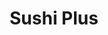 ---
layout: place
title: "Sushi Plus"
permalink: /california/fountain-valley/sushi-plus.html
stateAbbr: CA
stateName: California
cityName: Fountain Valley
seo:
  name: "Sushi Plus"
  type: Restaurant
  links: https://yukitheoddy.wixsite.com/sushi-plus
description: "Looking for sushi in Fountain Valley, California? Check out Sushi Plus for a delightful Japanese dining experience. Enjoy a variety of sushi and other dishes..."
place_id: ChIJsdopgzQn3YAR1d7TntJU3ww
photos:
  - name: >-
      places/ChIJsdopgzQn3YAR1d7TntJU3ww/photos/AeeoHcL6b26eQAUTq5eiwEaD7HT20_RJT9_bsAxosyiNzrW1uJK9j0wehdrrsR4Sf2EnxwMqUU_tzzCeidRKsgK1SY6FAnAQ1glrZKqozikALU4QzuPL_QYOYPcRzxF9o9_GJ5xpvVvz5_czlvBqfeVPS8s9UhNS5JhzUbdQe231C7j5OEvaPQ6eJaYmvDp3SSPuMtbNmQy-SRN2rx8VQNoz13F4N3OeskIx417iJGaJ1PGC9BhWhfLW2htRNwseA2J7YnlUwNBq-r87RLxgWwlmh7oIZ8eEwNcVOoU0iD6-u_8Qkw
    widthPx: 3024
    heightPx: 4032
    authorAttributions:
      - displayName: Sushi Plus
        uri: https://maps.google.com/maps/contrib/105291012516852641431
        photoUri: >-
          https://lh3.googleusercontent.com/a/ACg8ocLIAi3geVOPnP4iaj4YDC7TF_iMC5LtF9yh2QJ3EoAVhx8MGQ=s100-p-k-no-mo
    flagContentUri: >-
      https://www.google.com/local/imagery/report/?cb_client=maps_api_places.places_api&image_key=!1e10!2sAF1QipNsc-3rKT3012aGlstMISFAFSBPHzkDaxaXANnN&hl=en-US
    googleMapsUri: >-
      https://www.google.com/maps/place//data=!3m4!1e2!3m2!1sAF1QipNsc-3rKT3012aGlstMISFAFSBPHzkDaxaXANnN!2e10!4m2!3m1!1s0x80dd27348329dab1:0xcdf54d29ed3ded5
  - name: >-
      places/ChIJsdopgzQn3YAR1d7TntJU3ww/photos/AeeoHcICLDaIuiOd4W-0SlAVhL48AfCw_Ih7nI0yumjWDL4Ot3aZWe2djhGogPHCPrPeD1YEn4MGiu-1N6jtlYqXLj9eRr0cJbDtgOdjCsEcSCVWJjNk-uDgc-d6kWV2CLU0SH9vZsZnns1liK6zpesUOXEgJgi3DvPMQAxTj5uDbejTwJ4xIBISVOLjYHyie6r1vlYtO3QRalz9Ln8eyCqA9Zinb4MJt0Krv5kyJn7FyxM_57Q714MJ6IITCB5KMIjEb2CgtWp83NywTwDcq8AjW47lh18Zw9hgwMT6QA-NFexEpLT-w1GIutIatmegVOWVmoeIcDuD0XMUdYwDgOD_oDXSqTyrXYOCOOpz7daMzwEL0IbmleJajiSNqUhWX1XC0NeXSmPef_FexVBqwm2ZYLzI27RZS4Th6ClUFq4sy2mDnAc
    widthPx: 4032
    heightPx: 1960
    authorAttributions:
      - displayName: daniel kim
        uri: https://maps.google.com/maps/contrib/113887299858349972101
        photoUri: >-
          https://lh3.googleusercontent.com/a-/ALV-UjX0eQMiHiCoBzFyqUuWyO7CzCcpch76fqnPQ869_85Llgggw0g=s100-p-k-no-mo
    flagContentUri: >-
      https://www.google.com/local/imagery/report/?cb_client=maps_api_places.places_api&image_key=!1e10!2sCIHM0ogKEICAgICExbmxvAE&hl=en-US
    googleMapsUri: >-
      https://www.google.com/maps/place//data=!3m4!1e2!3m2!1sCIHM0ogKEICAgICExbmxvAE!2e10!4m2!3m1!1s0x80dd27348329dab1:0xcdf54d29ed3ded5
  - name: >-
      places/ChIJsdopgzQn3YAR1d7TntJU3ww/photos/AeeoHcIzkp6TS11_m3bSxB3aihaO4F0OWywN-8Ku3bQquV-MQYique77U3BecN-UZMYzL7xwP-OXa_XXgEfOblBHV9kjyQ2uRsGJVpj4dXvxgw1FmMt425gES41LFJ6A4R5mdAZqnzEdti-gMgvasHqnSzcjszeSq5zyWqetwPVYQyiBkJ8Bp0AcK7Gy1i4jkCoEXZThHJwOES9vvGeqUPKBfJWbekRuvHeQYY6Ja6tocLLK2w_ODSzfn0sB1ixIF6CiTaBCEwa11ucxTI4bD7tdmkzcaZ6CoyKzwi-LYPyp6irnG_iEtBdNpw0GwRNSlknuSP3l18i1pBUUJ0bNKuNV16HpMwwMtdwHF0HR397WhTaxDl9UpyyUdcFNBMFa3oEOuK40706Zh6KupCRedv6oWnhAHQouXcuNTmpLz_FJyDXGISsa
    widthPx: 2926
    heightPx: 1762
    authorAttributions:
      - displayName: Erin Kelley
        uri: https://maps.google.com/maps/contrib/116888271504189073402
        photoUri: >-
          https://lh3.googleusercontent.com/a-/ALV-UjV9p9l1fGLWkFUfvQjDoCM22eMrOBLKkH5zxxH6NJE1c0pXfgNb=s100-p-k-no-mo
    flagContentUri: >-
      https://www.google.com/local/imagery/report/?cb_client=maps_api_places.places_api&image_key=!1e10!2sCIHM0ogKEICAgMDQieLk2gE&hl=en-US
    googleMapsUri: >-
      https://www.google.com/maps/place//data=!3m4!1e2!3m2!1sCIHM0ogKEICAgMDQieLk2gE!2e10!4m2!3m1!1s0x80dd27348329dab1:0xcdf54d29ed3ded5
  - name: >-
      places/ChIJsdopgzQn3YAR1d7TntJU3ww/photos/AeeoHcKlVRMbDjlUdcAZsr-2A2jAIh7fT9uQFi7TUFjdBUJEkW0hV8zK-gLMKe3PWeavvCavjRx_UFYY_-SeVsQ_WLcurhcomirekqYBMFgivYoT9o1-6UILBby-1UN1mWmIsLUcmthl6VYMMY-dYDKN017JXfkz1fNGP4wnpr_nk9PqNZAjqtnVOYEEwIQQJ8U_M_Zv4kefUWXq6RnkXX32w1X1v92w2-bboxOxc0W5QM22II-IwtnKUo3B_QBbc58O91AHxHGn9Bj7kprWHPhM1AvT_QB3LHhyZJRi2ikVvmBW5SdG2Z8FV8Sdk6Xw3M8aNCAutkKA7GHIJBMnwlSJudGKJ4ZAmqJZvSA5VpYKkLKblzb_eNW092yqzSjg2ChguMdIDeb-ZC-gliy1IYBI-zZYevyZZsE_Jb-iP7FBqtAz9w
    widthPx: 3024
    heightPx: 4032
    authorAttributions:
      - displayName: C G
        uri: https://maps.google.com/maps/contrib/101248286478755491654
        photoUri: >-
          https://lh3.googleusercontent.com/a-/ALV-UjWZfbl7OZjKuB_csoabqVFmquKUGAkOAeXVcPZfChq0jh6LXMQrIg=s100-p-k-no-mo
    flagContentUri: >-
      https://www.google.com/local/imagery/report/?cb_client=maps_api_places.places_api&image_key=!1e10!2sCIHM0ogKEICAgIC758eYIw&hl=en-US
    googleMapsUri: >-
      https://www.google.com/maps/place//data=!3m4!1e2!3m2!1sCIHM0ogKEICAgIC758eYIw!2e10!4m2!3m1!1s0x80dd27348329dab1:0xcdf54d29ed3ded5
  - name: >-
      places/ChIJsdopgzQn3YAR1d7TntJU3ww/photos/AeeoHcITS_8cZ-mrAAKgUZ7ZMLMt43uxConY-EuZyRbyvgbqt256pdRAvfg7Q-NAEpvmaTh_awN0BUA6Sbe_ypHycddgNxutq7SuwOXRr5xChTcnime0YAQ4BDxibrabhV-_d7_L7BAZ-283EzU03uXbBTCHRIzLAX0B1kJd7edJMcNC0sFkYDXZFCWF97AglyMmzefJGS1hxN9ronakEMQzEX9D3QMrgjnKsoqWOZcn2CLDh_jeidt3zXOh7iVjaNMtEdXvzXzc8qYWWJqVOSWtCOgzXKZhd8oCvva3BnCylTi8WrQ9lMelDguD-YXoX6OfYkWXg0PTGVrGDZCnSkee29gLo9wcllZKwSmZ7UMf7HKvtOB8gpboyucOoYWDn4nkbflI9hVpX9fT4BKBs_n2WIJaxTRKl8KhPjZhEWwuokVluNs
    widthPx: 4032
    heightPx: 3024
    authorAttributions:
      - displayName: Vicky
        uri: https://maps.google.com/maps/contrib/101960693975168568589
        photoUri: >-
          https://lh3.googleusercontent.com/a-/ALV-UjX_tWWENsuXs5TZCX8o8u6_F7PcEgvoIDuRvdtFBXZYG245xfy9qg=s100-p-k-no-mo
    flagContentUri: >-
      https://www.google.com/local/imagery/report/?cb_client=maps_api_places.places_api&image_key=!1e10!2sCIHM0ogKEICAgID4g-PWlAE&hl=en-US
    googleMapsUri: >-
      https://www.google.com/maps/place//data=!3m4!1e2!3m2!1sCIHM0ogKEICAgID4g-PWlAE!2e10!4m2!3m1!1s0x80dd27348329dab1:0xcdf54d29ed3ded5
  - name: >-
      places/ChIJsdopgzQn3YAR1d7TntJU3ww/photos/AeeoHcJSHQsuinnkHBQ_zdNHwSPjQMApDZwYu0JokeYYFU2XhKgRBBjWD4jKUo0ViHN8I0hDEkqoyFMvbRMfx4AYWJ2vddISrP9QhPiYZGFO6SmCfaMORmaStZyvpE2K42iZmuTLZ477Ld3iRmIYLI6TY_V5Dm_jDSDyY9llutkvSBQR_lHmXQa_LCWrrlyzS6JuHUSwJOoibCVEE4tmJTKQTVmN0Nd5O4qBhF9gaBTtTtCx8gjOOhzcgXmXRCYEmvUJG9RICtpSgUFqpPiuPRQ0hA9aHFvFpEvm7CYbOk5hzO60Ps1iKLRd_AezBJGal9-dG-cjMWvmnJ3uGuvnpZ5k5rBAWVTs1R571m2G0YPw2ILxcnU2Zv9dLEYzU27AApWXGYNuBdFqqYNsYNXyLWlNYB4AIQRkkWsOfu74-hGMGkCl1A
    widthPx: 4000
    heightPx: 3000
    authorAttributions:
      - displayName: Erin Kelley
        uri: https://maps.google.com/maps/contrib/116888271504189073402
        photoUri: >-
          https://lh3.googleusercontent.com/a-/ALV-UjV9p9l1fGLWkFUfvQjDoCM22eMrOBLKkH5zxxH6NJE1c0pXfgNb=s100-p-k-no-mo
    flagContentUri: >-
      https://www.google.com/local/imagery/report/?cb_client=maps_api_places.places_api&image_key=!1e10!2sCIHM0ogKEICAgMDQieLkeg&hl=en-US
    googleMapsUri: >-
      https://www.google.com/maps/place//data=!3m4!1e2!3m2!1sCIHM0ogKEICAgMDQieLkeg!2e10!4m2!3m1!1s0x80dd27348329dab1:0xcdf54d29ed3ded5
  - name: >-
      places/ChIJsdopgzQn3YAR1d7TntJU3ww/photos/AeeoHcKenfBgInLXMuC81uq3voN3byGuB_0IO0_3afJUgQ9hN54vqth5GocqIpbkc6HY1orC4ikcyz8dV_1-sgHX-oIaVvObizpBCdsEpjQJLoVVSHXyQVefAI9Xt5onnP1rKa9nw4nLnN0p1DlLcn0v255M-lao3fY7UCr3p9ftuCX3ubE3aOGGpcoXiXwQYAKzQA5xEyqfqEPiFpHZ2TyJ7gRlBUTnxwcsNbFF9PItm3djicW7ZhaUugMYf22Y38cHETu09n8z7kAQKWVGVDGNmMPIIAAwmAri41LG-RalRqdip13LWBki3oDFHol7PJyjpLIxdfrVmu2FQ1Xo8WBVGdMWHQ1gCXzPPA2jmgngAbl7ueysSzeSlUVmagOX3JAEoVs0zrFaxM6xoSUKJJ1mO1PV-MHtqbWh3ISMsQ7HcrOGzyzm
    widthPx: 3000
    heightPx: 4000
    authorAttributions:
      - displayName: Stacie Castaneda-Ban
        uri: https://maps.google.com/maps/contrib/116627997853790445966
        photoUri: >-
          https://lh3.googleusercontent.com/a/ACg8ocLaL1p4R1o84k6rzw37HZkFZ3n5EhnL2szMbvkJHLak9n1VKw=s100-p-k-no-mo
    flagContentUri: >-
      https://www.google.com/local/imagery/report/?cb_client=maps_api_places.places_api&image_key=!1e10!2sCIHM0ogKEICAgID26YKO3QE&hl=en-US
    googleMapsUri: >-
      https://www.google.com/maps/place//data=!3m4!1e2!3m2!1sCIHM0ogKEICAgID26YKO3QE!2e10!4m2!3m1!1s0x80dd27348329dab1:0xcdf54d29ed3ded5
  - name: >-
      places/ChIJsdopgzQn3YAR1d7TntJU3ww/photos/AeeoHcIDB0uEpOdO2CirACq62FCDz3ISi33xALBXwb-TxxZZCOtOr-iEPJ6_gQmdArVL-NWMRW9JQ28yogvhCk6Rq841uSINgs3DvnX9NKVgx-JaUBBAcjMX-ZgLIKUfWeroeB6Ac_Ta1_MWWbFep41iTuk6-3gmTMbakniV4goUZ8RYtvWICF_Pzf_9B4h1tSuqGl_Z2X7WDMxvdkzWow3iZQ5Hj_ElZV4Kbx1ZjejlzZ_ufdBg3DNm5EjmNpaOUSnUPywuX0Uu62DAT5_m-E3eWfq5dbR3fPd1IMgBLWYwR6hrP2cGFKp0PLBVLTkZ8zfrRdeXnYE00wINiMXvPydw27UQkSUVgww5zIHpjVJFsv1FYWZYwUwkzEjRyP4RBrlDSYyrjUk4deb0lWzeYiKIWPpDc3khR6Gt2mqHdMVwxOM
    widthPx: 3024
    heightPx: 4032
    authorAttributions:
      - displayName: Don Quayle
        uri: https://maps.google.com/maps/contrib/108294778061119508624
        photoUri: >-
          https://lh3.googleusercontent.com/a-/ALV-UjWE0TXwFR7rcb2OCZLq11Kg2KX0lo5Vz59nyRx5NS3NVZLO0eUP=s100-p-k-no-mo
    flagContentUri: >-
      https://www.google.com/local/imagery/report/?cb_client=maps_api_places.places_api&image_key=!1e10!2sCIHM0ogKEICAgIDGqPCTUA&hl=en-US
    googleMapsUri: >-
      https://www.google.com/maps/place//data=!3m4!1e2!3m2!1sCIHM0ogKEICAgIDGqPCTUA!2e10!4m2!3m1!1s0x80dd27348329dab1:0xcdf54d29ed3ded5
  - name: >-
      places/ChIJsdopgzQn3YAR1d7TntJU3ww/photos/AeeoHcKb5vhPLN5AL1IcjkNUcf5KXjrlk7le4uQ906MHJ8Ut1xhNsmvmUc9KzEi_10o8uPuNZFGYxTY4AcPPrIgloTLkjxQL8JKnnoYeXjoLTRbu_rqj5CALS8biA59CkYhOEV8pdaVSK1wdju2_rGD-54FWofROAASentYI_Ln92NpGs92sD_HQHB8MFJbOeVlz-j6lOSrKIepzZ1nJNDK5I1Z0xhXLI29KrqxAtIYXh6kdyFShAvw60j0Vft02c2JgdhDpqTWmq751xGblYyM1CJ2CX0aeuOBl6LYiPbo2ElaiZ7uF9MN4MyFjuXZybB74NgnOOZ5m1xPNtxE4wH1hIl7NYcdwQKUMvZpv6hI4IMUNjhV-3S_gBwsoqxhXMfWw8DEP8uZ1N1WEITJtu6UyjI2qXQyfaVMOaO37yr4crpdyAg
    widthPx: 4800
    heightPx: 2700
    authorAttributions:
      - displayName: Worldinmyeyezz Alex Lopez
        uri: https://maps.google.com/maps/contrib/110305878181479662804
        photoUri: >-
          https://lh3.googleusercontent.com/a/ACg8ocK-4nxE-zO_6RvV9PZSn9GK69Uft-XnxW0Ioqp76VQiv_heJw=s100-p-k-no-mo
    flagContentUri: >-
      https://www.google.com/local/imagery/report/?cb_client=maps_api_places.places_api&image_key=!1e10!2sCIHM0ogKEICAgIDErp3DbQ&hl=en-US
    googleMapsUri: >-
      https://www.google.com/maps/place//data=!3m4!1e2!3m2!1sCIHM0ogKEICAgIDErp3DbQ!2e10!4m2!3m1!1s0x80dd27348329dab1:0xcdf54d29ed3ded5
  - name: >-
      places/ChIJsdopgzQn3YAR1d7TntJU3ww/photos/AeeoHcL3A4zwgpuZzMV_QqDBppxLPnJFbLDQalfjiJxL7FHWX12y8TFy2XZ2ttF6WKNmuOkuajt1TPGYFN16YSqlLerWjKuaSb6pWfPqziUw07__a48CG44a0z4wx2PkX6bqpOrvpbkpfWk3KDfkSSiuvFTFcAYHEO7ZqtbXYYknV8svQnOzdEuopwKUNh6M_jeW6kgetoVjrQQzl1vH3oDVyu_foPQPG790E5jwjo-7RQuwd40tV8ZMpYk56HfxnSfP-NpQNqogU5q9TqpCWpRBG7x4HMFOXSBuluWrG7pYL25bpsS9trHVbcNNuJvWUyRzjPMYmTC-5y9gKXNibztDba0ECtgpzW913T0GLS91uP5Z2tv9GwWlSIhZ70Co6A7uce-J62KLCa26eH8cw_TcXzKcd-J4QTUfvOZz2EKRwz6TIqE
    widthPx: 4032
    heightPx: 3024
    authorAttributions:
      - displayName: Vicky
        uri: https://maps.google.com/maps/contrib/101960693975168568589
        photoUri: >-
          https://lh3.googleusercontent.com/a-/ALV-UjX_tWWENsuXs5TZCX8o8u6_F7PcEgvoIDuRvdtFBXZYG245xfy9qg=s100-p-k-no-mo
    flagContentUri: >-
      https://www.google.com/local/imagery/report/?cb_client=maps_api_places.places_api&image_key=!1e10!2sCIHM0ogKEICAgID4g4OlnAE&hl=en-US
    googleMapsUri: >-
      https://www.google.com/maps/place//data=!3m4!1e2!3m2!1sCIHM0ogKEICAgID4g4OlnAE!2e10!4m2!3m1!1s0x80dd27348329dab1:0xcdf54d29ed3ded5
address: 18856 Brookhurst St, Fountain Valley, CA 92708, USA
street: 18856 Brookhurst St
city: Fountain Valley
state: CA
zip: '92708'
country: USA
neighborhood: null
latitude: '33.688801'
longitude: '-117.953629'
accessibility_options:
  wheelchairAccessibleParking: true
  wheelchairAccessibleEntrance: true
  wheelchairAccessibleRestroom: true
  wheelchairAccessibleSeating: true
business_status: OPERATIONAL
name: Sushi Plus
google_maps_links:
  directionsUri: >-
    https://www.google.com/maps/dir//''/data=!4m7!4m6!1m1!4e2!1m2!1m1!1s0x80dd27348329dab1:0xcdf54d29ed3ded5!3e0
  placeUri: https://maps.google.com/?cid=927553311846162133
  writeAReviewUri: >-
    https://www.google.com/maps/place//data=!4m3!3m2!1s0x80dd27348329dab1:0xcdf54d29ed3ded5!12e1
  reviewsUri: >-
    https://www.google.com/maps/place//data=!4m4!3m3!1s0x80dd27348329dab1:0xcdf54d29ed3ded5!9m1!1b1
  photosUri: >-
    https://www.google.com/maps/place//data=!4m3!3m2!1s0x80dd27348329dab1:0xcdf54d29ed3ded5!10e5
primary_type: Sushi Restaurant
opening_hours:
  regular: null
  current: null
secondary_opening_hours:
  regular:
    weekdayDescriptions: null
    type: null
  current:
    weekdayDescriptions: null
    type: null
phone: (714) 963-1436
price_level: PRICE_LEVEL_MODERATE
price_range: $10 &ndash; $20
rating: '4.6'
rating_count: 296
website: https://yukitheoddy.wixsite.com/sushi-plus
reviews:
  - name: >-
      places/ChIJsdopgzQn3YAR1d7TntJU3ww/reviews/ChZDSUhNMG9nS0VJQ0FnTURRaWFMUVh3EAE
    relativePublishTimeDescription: a month ago
    rating: 5
    text:
      text: >-
        Support your neighborhood Japanese spot—where miso meets soul.  This
        place did it for me.  Super casual and delicious! Oishii!


        👍 They don't try to do too much, just a solid menu of fresh, quality
        options.

        👍 Great service.

        👍 Reasonable prices.
      languageCode: en
    originalText:
      text: >-
        Support your neighborhood Japanese spot—where miso meets soul.  This
        place did it for me.  Super casual and delicious! Oishii!


        👍 They don't try to do too much, just a solid menu of fresh, quality
        options.

        👍 Great service.

        👍 Reasonable prices.
      languageCode: en
    authorAttribution:
      displayName: Erin Kelley
      uri: https://www.google.com/maps/contrib/116888271504189073402/reviews
      photoUri: >-
        https://lh3.googleusercontent.com/a-/ALV-UjV9p9l1fGLWkFUfvQjDoCM22eMrOBLKkH5zxxH6NJE1c0pXfgNb=s128-c0x00000000-cc-rp-mo-ba5
    publishTime: '2025-03-11T22:03:31.656537Z'
    flagContentUri: >-
      https://www.google.com/local/review/rap/report?postId=ChZDSUhNMG9nS0VJQ0FnTURRaWFMUVh3EAE&d=17924085&t=1
    googleMapsUri: >-
      https://www.google.com/maps/reviews/data=!4m6!14m5!1m4!2m3!1sChZDSUhNMG9nS0VJQ0FnTURRaWFMUVh3EAE!2m1!1s0x80dd27348329dab1:0xcdf54d29ed3ded5
  - name: >-
      places/ChIJsdopgzQn3YAR1d7TntJU3ww/reviews/ChZDSUhNMG9nS0VJQ0FnSUN4ek02clBBEAE
    relativePublishTimeDescription: a year ago
    rating: 5
    text:
      text: >-
        Some of the best sushi I've ever had! Waitress is also GREAT! Attentive,
        quick, and genuinely kind and personal! I loved it so much I went back
        the next day.
      languageCode: en
    originalText:
      text: >-
        Some of the best sushi I've ever had! Waitress is also GREAT! Attentive,
        quick, and genuinely kind and personal! I loved it so much I went back
        the next day.
      languageCode: en
    authorAttribution:
      displayName: K Mon
      uri: https://www.google.com/maps/contrib/107692389209423157821/reviews
      photoUri: >-
        https://lh3.googleusercontent.com/a-/ALV-UjXJFp1GdoktDaCRHP254G95oWMrmRpiylwUdCGlp3KDC48KbFtF5g=s128-c0x00000000-cc-rp-mo-ba4
    publishTime: '2023-10-25T00:04:06.002675Z'
    flagContentUri: >-
      https://www.google.com/local/review/rap/report?postId=ChZDSUhNMG9nS0VJQ0FnSUN4ek02clBBEAE&d=17924085&t=1
    googleMapsUri: >-
      https://www.google.com/maps/reviews/data=!4m6!14m5!1m4!2m3!1sChZDSUhNMG9nS0VJQ0FnSUN4ek02clBBEAE!2m1!1s0x80dd27348329dab1:0xcdf54d29ed3ded5
  - name: >-
      places/ChIJsdopgzQn3YAR1d7TntJU3ww/reviews/ChZDSUhNMG9nS0VJQ0FnSUNwNkxMSk9BEAE
    relativePublishTimeDescription: a year ago
    rating: 4
    text:
      text: >-
        A coworker recommended this place for their chicken teriyaki plate. Food
        was fresh and had great flavor. Price is decent and food portions are a
        good size. It seems like they only have 1 cook so it does take time to
        get your food if you order it at the restaurant . They do have the
        option to call ahead and place your order so that helps. I will come
        back to try the sushi rolls.
      languageCode: en
    originalText:
      text: >-
        A coworker recommended this place for their chicken teriyaki plate. Food
        was fresh and had great flavor. Price is decent and food portions are a
        good size. It seems like they only have 1 cook so it does take time to
        get your food if you order it at the restaurant . They do have the
        option to call ahead and place your order so that helps. I will come
        back to try the sushi rolls.
      languageCode: en
    authorAttribution:
      displayName: Maria C
      uri: https://www.google.com/maps/contrib/100480568238945773276/reviews
      photoUri: >-
        https://lh3.googleusercontent.com/a-/ALV-UjVBTeLmX-wQMn6xS1vdN-0GJAxyifLL3Y7PGMqlOWUQg_bMZkkEJw=s128-c0x00000000-cc-rp-mo-ba4
    publishTime: '2023-07-27T21:57:36.407195Z'
    flagContentUri: >-
      https://www.google.com/local/review/rap/report?postId=ChZDSUhNMG9nS0VJQ0FnSUNwNkxMSk9BEAE&d=17924085&t=1
    googleMapsUri: >-
      https://www.google.com/maps/reviews/data=!4m6!14m5!1m4!2m3!1sChZDSUhNMG9nS0VJQ0FnSUNwNkxMSk9BEAE!2m1!1s0x80dd27348329dab1:0xcdf54d29ed3ded5
  - name: >-
      places/ChIJsdopgzQn3YAR1d7TntJU3ww/reviews/ChdDSUhNMG9nS0VJQ0FnSURfZ3FYMHZnRRAB
    relativePublishTimeDescription: 2 months ago
    rating: 5
    text:
      text: >-
        This is our comfort spot, they have amazing food at a great price. The
        servers are outstanding. Please be kind, the restaurant is welcoming but
        very small
      languageCode: en
    originalText:
      text: >-
        This is our comfort spot, they have amazing food at a great price. The
        servers are outstanding. Please be kind, the restaurant is welcoming but
        very small
      languageCode: en
    authorAttribution:
      displayName: Daisy B
      uri: https://www.google.com/maps/contrib/104625714993046298033/reviews
      photoUri: >-
        https://lh3.googleusercontent.com/a-/ALV-UjV9_T3uyn2NLIhYUXkTwsk96jPLTQ_cd-kzgudxO6sSmLQRioErEQ=s128-c0x00000000-cc-rp-mo
    publishTime: '2025-01-22T18:23:06.759222Z'
    flagContentUri: >-
      https://www.google.com/local/review/rap/report?postId=ChdDSUhNMG9nS0VJQ0FnSURfZ3FYMHZnRRAB&d=17924085&t=1
    googleMapsUri: >-
      https://www.google.com/maps/reviews/data=!4m6!14m5!1m4!2m3!1sChdDSUhNMG9nS0VJQ0FnSURfZ3FYMHZnRRAB!2m1!1s0x80dd27348329dab1:0xcdf54d29ed3ded5
  - name: >-
      places/ChIJsdopgzQn3YAR1d7TntJU3ww/reviews/ChdDSUhNMG9nS0VJQ0FnSUMwMnBueThnRRAB
    relativePublishTimeDescription: 6 years ago
    rating: 5
    text:
      text: >-
        Daniel cuts the mega fish and is all that plus and more. For a quick
        dine in and run price is right and the service is very pleasant and
        always greated with smile. Make sure to order a shrimp fried rice as a
        filler.. So good..
      languageCode: en
    originalText:
      text: >-
        Daniel cuts the mega fish and is all that plus and more. For a quick
        dine in and run price is right and the service is very pleasant and
        always greated with smile. Make sure to order a shrimp fried rice as a
        filler.. So good..
      languageCode: en
    authorAttribution:
      displayName: jon pitts
      uri: https://www.google.com/maps/contrib/117711782832280190738/reviews
      photoUri: >-
        https://lh3.googleusercontent.com/a/ACg8ocKeqTarz6LBGj3jwrLhKhX5coSODNaaT8jy20J67IxJws6EcA=s128-c0x00000000-cc-rp-mo-ba3
    publishTime: '2018-10-22T21:47:59.462251Z'
    flagContentUri: >-
      https://www.google.com/local/review/rap/report?postId=ChdDSUhNMG9nS0VJQ0FnSUMwMnBueThnRRAB&d=17924085&t=1
    googleMapsUri: >-
      https://www.google.com/maps/reviews/data=!4m6!14m5!1m4!2m3!1sChdDSUhNMG9nS0VJQ0FnSUMwMnBueThnRRAB!2m1!1s0x80dd27348329dab1:0xcdf54d29ed3ded5
parking_options:
  freeParkingLot: true
  freeStreetParking: true
  valetParking: false
payment_options:
  acceptsCreditCards: true
  acceptsCashOnly: false
allow_dogs: null
curbside_pickup: null
delivery: null
dine_in: true
good_for_children: true
good_for_groups: true
good_for_sports: false
live_music: false
menu_for_children: false
outdoor_seating: false
reservable: true
restroom: true
serves_beer: true
serves_breakfast: false
serves_brunch: false
serves_cocktails: false
serves_coffee: false
serves_dinner: true
serves_dessert: true
serves_lunch: true
serves_vegetarian_food: null
serves_wine: null
takeout: true
summary: null

---